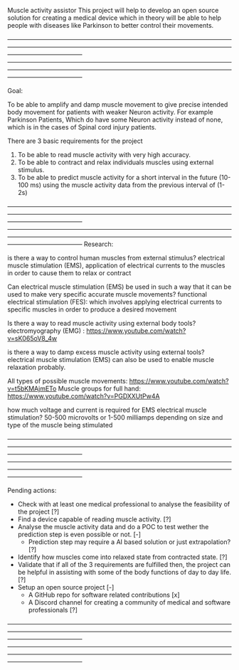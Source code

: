 Muscle activity assistor
This project will help to develop an open source solution for creating a medical device which in theory will be able to help people with diseases like Parkinson to better control their movements.

————————————————————————————————————————————————————————————————————————————————————
————————————————————————————————————————————————————————————————————————————————————

Goal: 

To be able to amplify and damp muscle movement to give precise intended body movement for patients with weaker Neuron activity. For example Parkinson Patients, Which do have some Neuron activity instead of none, which is in the cases of Spinal cord injury patients.

There are 3 basic requirements for the project
1. To be able to read muscle activity with very high accuracy.
2. To be able to contract and relax individuals muscles using external stimulus.
3. To be able to predict muscle activity for a short interval in the future (10-100 ms) using the muscle activity data from the previous interval of (1-2s)

————————————————————————————————————————————————————————————————————————————————————
————————————————————————————————————————————————————————————————————————————————————
Research:

is there a way to control human muscles from external stimulus?
electrical muscle stimulation (EMS), application of electrical currents to the muscles in order to cause them to relax or contract

Can electrical muscle stimulation (EMS) be used in such a way that it can be used to make very specific accurate muscle movements?
functional electrical stimulation (FES): which involves applying electrical currents to specific muscles in order to produce a desired movement

Is there a way to read muscle activity using external body tools?
electromyography (EMG) : https://www.youtube.com/watch?v=sK065oV8_4w

is there a way to damp excess muscle activity using external tools?
 electrical muscle stimulation (EMS) can also be used to enable muscle relaxation probably.

All types of possible muscle movements:
https://www.youtube.com/watch?v=t5bKMAjmETo
Muscle groups for full hand:
https://www.youtube.com/watch?v=PGDXXUtPw4A

how much voltage and current is required for EMS electrical muscle stimulation?
50-500 microvolts or 1-500 milliamps depending on size and type of the muscle being stimulated


————————————————————————————————————————————————————————————————————————————————————
————————————————————————————————————————————————————————————————————————————————————

Pending actions:

* Check with at least one medical professional to analyse the feasibility of the project [?]
* Find a device capable of reading muscle activity. [?]
* Analyse the muscle activity data and do a POC to test wether the prediction step is even possible or not. [-]
    * Prediction step may require a AI based solution or just extrapolation? [?]
* Identify how muscles come into relaxed state from contracted state. [?]
* Validate that if all of the 3 requirements are fulfilled then, the project can be helpful in assisting with some of the body functions of day to day life. [?]
* Setup an open source project [-]
    * A GitHub repo for software related contributions [x]
    * A Discord channel for creating a community of medical and software professionals [?]



————————————————————————————————————————————————————————————————————————————————————
————————————————————————————————————————————————————————————————————————————————————